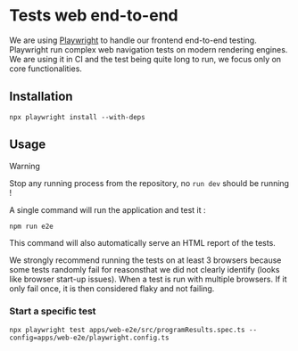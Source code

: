 # Tests web end-to-end

We are using [Playwright](https://playwright.dev/) to handle our frontend end-to-end testing. 
Playwright run complex web navigation tests on modern rendering engines. 
We are using it in CI and the test being quite long to run, we focus only on core functionalities.

## Installation

```
npx playwright install --with-deps
```

## Usage 

>[!WARNING] 
> Stop any running process from the repository, no `run dev` should be running !

A single command will run the application and test it :

```
npm run e2e
```

This command will also automatically serve an HTML report of the tests.  

We strongly recommend running the tests on at least 3 browsers because some tests randomly fail for reasonsthat we did not clearly identify (looks like browser start-up issues). When a test is run with multiple browsers. If it only fail once, it is then considered flaky and not failing.

### Start a specific test 
```
npx playwright test apps/web-e2e/src/programResults.spec.ts --config=apps/web-e2e/playwright.config.ts
```
